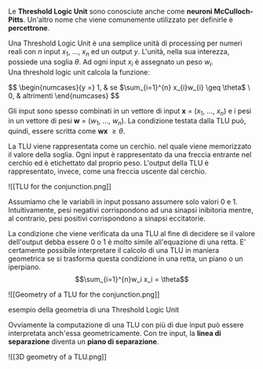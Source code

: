 Le **Threshold Logic Unit** sono conosciute anche come **neuroni McCulloch-Pitts**. Un'altro nome che viene comunemente utilizzato per definirle è **percettrone**. 

Una Threshold Logic Unit è una semplice unità di processing per numeri reali con $n$ input $x_{1}$, ..., $x_{n}$ ed un output $y$. L'unità, nella sua interezza, possiede una soglia $\theta$. Ad ogni input $x_{i}$ è assegnato un peso $w_{i}$.<br />
Una threshold logic unit calcola la funzione:

$$
\begin{numcases}{y =}
  1, & se $\sum_{i=1}^{n} x_{i}w_{i} \geq \theta$ \\
  0, & altrimenti
\end{numcases}
$$

Gli input sono spesso combinati in un vettore di input **x** = ($x_{1}$, ..., $x_{n}$) e i pesi in un vettore di pesi **w** = ($w_{1}$, ..., $w_{n}$).
La condizione testata dalla TLU può, quindi, essere scritta come **wx** $\geq \theta$.  

La TLU viene rappresentata come un cerchio. nel quale viene memorizzato il valore della soglia. Ogni input è rappresentato da una freccia entrante nel cerchio ed è etichettato dal proprio peso. L'output della TLU è rappresentato, invece, come una freccia uscente dal cerchio.

![[TLU for the conjunction.png]]

Assumiamo che le variabili in input possano assumere solo valori 0 e 1.
Intuitivamente, pesi negativi corrispondono ad una sinapsi inibitoria mentre, al contrario, pesi positivi corrispondono a sinapsi eccitatorie.

La condizione che viene verificata da una TLU al fine di decidere se il valore dell'output debba essere 0 o 1 è molto simile all'equazione di una retta. E' certamente possibile interpretare il calcolo di una TLU in maniera geometrica se si trasforma questa condizione in una retta, un piano o un iperpiano.
$$\sum_{i=1}^{n}w_i x_i = \theta$$

![[Geometry of a TLU for the conjunction.png]]

esempio della geometria di una Threshold Logic Unit

Ovviamente la computazione di una TLU con più di due input può essere interpretata anch'essa geometricamente. Con tre input, la **linea di separazione** diventa un **piano di separazione**.

![[3D geometry of a TLU.png]]
 

